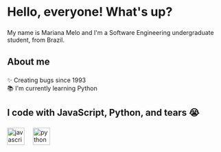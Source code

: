<h1 align="left">Hello, everyone! What's up?</h1>

###

<p align="left">My name is Mariana Melo and I'm a Software Engineering undergraduate student, from Brazil.</p>

###

<h2 align="left">About me</h2>

###

<p align="left">✨ Creating bugs since 1993<br>📚 I'm currently learning Python<br> </p>

###

<h2 align="left">I code with JavaScript, Python, and tears 😭</h2>

###

<div align="left">
  <img src="https://cdn.jsdelivr.net/gh/devicons/devicon/icons/javascript/javascript-original.svg" height="40" alt="javascript logo"  />
  <img width="12" />
  <img src="https://cdn.jsdelivr.net/gh/devicons/devicon/icons/python/python-original.svg" height="40" alt="python logo"  />
  <img width="12" />
</div>

###
